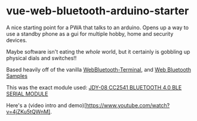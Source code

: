 # vue-web-bluetooth-arduino-starter

A nice starting point for a PWA that talks to an arduino.
Opens up a way to use a standby phone as a gui for multiple hobby, home and security devices.

Maybe software isn't eating the *whole* world, but it certainly is gobbling up physical dials and switches!!

Based heavily off of the vanilla [WebBluetooth-Terminal](https://github.com/hewittwill/WebBluetooth-Terminal), and [Web Bluetooth Samples](https://googlechrome.github.io/samples/web-bluetooth/)

This was the exact module used: [JDY-08 CC2541 BLUETOOTH 4.0 BLE SERIAL MODULE](https://www.diyelectronics.co.za/store/bluetooth/1441-jdy-08-cc2541-bluetooth-40-ble-serial-module.html)

Here's a (video intro and demo)[https://www.youtube.com/watch?v=4jZKu5tQWnM].
